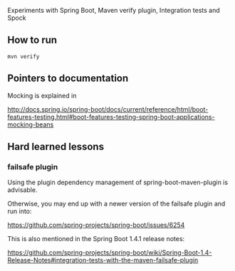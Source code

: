 Experiments with Spring Boot, Maven verify plugin, Integration tests and Spock


## How to run

    mvn verify

## Pointers to documentation
Mocking is explained in 

http://docs.spring.io/spring-boot/docs/current/reference/html/boot-features-testing.html#boot-features-testing-spring-boot-applications-mocking-beans

## Hard learned lessons

### failsafe plugin
Using the plugin dependency management of spring-boot-maven-plugin is advisable.

Otherwise, you may end up with a newer version of the failsafe plugin and run into:

https://github.com/spring-projects/spring-boot/issues/6254

This is also mentioned in the Spring Boot 1.4.1 release notes:

https://github.com/spring-projects/spring-boot/wiki/Spring-Boot-1.4-Release-Notes#integration-tests-with-the-maven-failsafe-plugin
